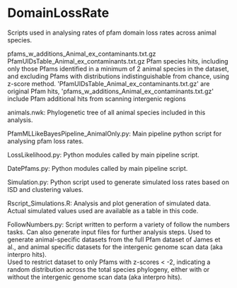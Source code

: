 # DomainLossRate
Scripts used in analysing rates of pfam domain loss rates across animal species.

pfams_w_additions_Animal_ex_contaminants.txt.gz
PfamUIDsTable_Animal_ex_contaminants.txt.gz
Pfam species hits, including only those Pfams identified in a minimum of 2 animal species in the dataset, and excluding Pfams with distributions indistinguishable from chance, using z-score method. 'PfamUIDsTable_Animal_ex_contaminants.txt.gz' are original Pfam hits, 'pfams_w_additions_Animal_ex_contaminants.txt.gz' include Pfam additional hits from scanning intergenic regions

animals.nwk: Phylogenetic tree of all animal species included in this analysis.

PfamMLLikeBayesPipeline_AnimalOnly.py: Main pipeline python script for analysing pfam loss rates.

LossLikelihood.py: Python modules called by main pipeline script.

DatePfams.py: Python modules called by main pipeline script.

Simulation.py: Python script used to generate simulated loss rates based on ISD and clustering values.

Rscript_Simulations.R: Analysis and plot generation of simulated data. Actual simulated values used are available as a table in this code.

FollowNumbers.py: Script written to perform a variety of follow the numbers tasks. Can also generate input files for further analysis steps.
Used to generate animal-specific datasets from the full Pfam dataset of James et al., and animal specific datasets for the intergenic genome scan data (aka interpro hits).  
Used to restrict dataset to only Pfams with z-scores < -2, indicating a random distribution across the total species phylogeny, either with or without the intergenic genome scan data (aka interpro hits).



